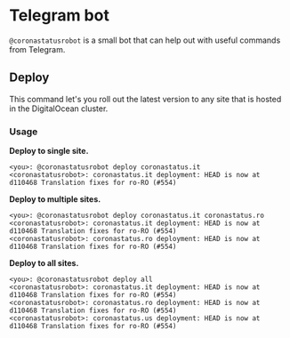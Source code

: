 # Telegram bot
`@coronastatusrobot` is a small bot that can help out with useful commands from Telegram.

## Deploy
This command let's you roll out the latest version to any site that is hosted in the DigitalOcean cluster.

### Usage

**Deploy to single site.**

```
<you>: @coronastatusrobot deploy coronastatus.it
<coronastatusrobot>: coronastatus.it deployment: HEAD is now at d110468 Translation fixes for ro-RO (#554)
```

**Deploy to multiple sites.**

```
<you>: @coronastatusrobot deploy coronastatus.it coronastatus.ro
<coronastatusrobot>: coronastatus.it deployment: HEAD is now at d110468 Translation fixes for ro-RO (#554)
<coronastatusrobot>: coronastatus.ro deployment: HEAD is now at d110468 Translation fixes for ro-RO (#554)
```

**Deploy to all sites.**

```
<you>: @coronastatusrobot deploy all
<coronastatusrobot>: coronastatus.it deployment: HEAD is now at d110468 Translation fixes for ro-RO (#554)
<coronastatusrobot>: coronastatus.ro deployment: HEAD is now at d110468 Translation fixes for ro-RO (#554)
<coronastatusrobot>: coronastatus.us deployment: HEAD is now at d110468 Translation fixes for ro-RO (#554)
